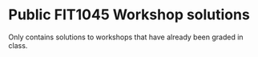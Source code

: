 # Public FIT1045 Workshop solutions
Only contains solutions to workshops that have already been graded in class.
